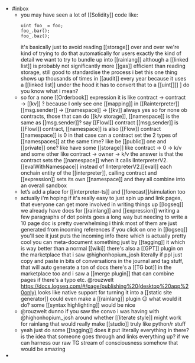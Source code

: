 - #inbox
	- you may have seen a lot of [[Solidity]] code like:
	  ```
	  uint foo_ = foo;
	  foo_.bar();
	  foo_.baz();
	  ```
	  it's basically just to avoid reading [[storage]] over and over
	  we're kind of trying to do that automatically for users
	  exactly the kind of detail we want to try to bundle up into [[rainlang]] 
	  although a [[linked list]] is probably not significantly more [[gas]] efficient than reading storage, still good to standardise the process
	  i bet this one thing shows up thousands of times in [[audit]] every year
	  because it uses a [[linked list]] under the hood it has to convert that to a [[uint[]]] ]
	  do you know what i mean?
	- so for a none [[Orderbook]] expression
	  it is like contract -> contract -> [[kv]] ?
	  because I only see one [[mapping]] in [[Rainterpreter]]
	  [[msg.sender]] -> [[namespace]] -> [[kv]]
	  always
	  yes so for none ob contracts, those that can do [[k/v storage]], [[namespace]] is the same as [[msg.sender]]?
	  say [[Flowl]] contract
	  [[msg.sender]] is [[Flowl]] contract, [[namespace]] is also [[Flow]] contract
	  [[namespace]] is 0 in that case
	  can a contract set the 2 types of [[namespaces]] at the same time?
	  like be [[public]] one and [[private]] one?
	  like have some [[storage]] like contract -> 0 -> k/v
	  and some other like contract -> owner -> k/v
	  the answer is that the contract sets the [[namespace]] when it calls IInterpreterV2.[[evalWithNamespace]] instead of IInterpreterV2.[[eval]]
	  each onchain entity of the [[interpreter]], calling contract and [[expression]] sets its own [[namespace]] and they all combine into an overall sandbox
	- let’s add a place for [[interpreter-ts]] and [[forecast]]/simulation too
	- actually i'm hoping if it's really easy to just spin up and link pages, that everyone can get more involved in writing things up [[logseq]]
	  we already have docs for [[rainlang]] and [[expression]] writing
	  a few paragraphs of dot points goes a long way
	  but needing to write a 10 page doc is pretty overwhelming
	  i think most of them are just generated from incoming references
	  if you click on one in [[logseq]] you'll see it just puts the incoming info there
	  which is actually pretty cool you can meta-document something just by [[tagging]] it
	  which is way better than a normal [[wiki]]
	  there's also a [[GPT]] plugin on the marketplace that i saw @highonhopium_josh
	  literally if ppl just copy and paste in bits of conversations in the journal and tag stuff, that will auto generate a ton of docs
	  there's a [[TG bot]] in the marketplace too
	  and i saw a [[merge plugin]] that can combine pages if there's a typo etc.
	  @rouzwelt https://docs.logseq.com/#/page/publishing%20(desktop%20app%20only)
	  looks like native support for turning it into a [[static site generator]]
	  could even make a [[rainlang]] plugin 😉
	  what would it do?
	  some [[syntax highlighting]] would be nice
	- @rouzwelt dunno if you saw the convo i was having with @highonhopium_josh around whether [[literate style]] might work for rainlang
	  that would really make [[studio]] truly like python/r stuff
	- yeah just do some [[tagging]]
	  does it put literally everything in there?
	  is the idea that someone goes through and links everything up?
	  if we can harness our raw TG stream of consciousness somehow that would be amazing
-